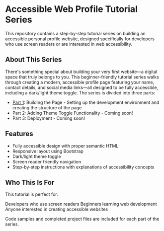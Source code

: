 # Accessible Web Profile Tutorial Series

This repository contains a step-by-step tutorial series on building an accessible personal profile website, designed specifically for developers who use screen readers or are interested in web accessibility.

## About This Series

There's something special about building your very first website—a digital space that truly belongs to you. This beginner-friendly tutorial series walks through creating a modern, accessible profile page featuring your name, contact details, and social media links—all designed to be fully accessible, including a dark/light theme toggle.
The series is divided into three parts:

- [Part 1](./part-1/part-1.md): Building the Page - Setting up the development environment and creating the structure of the page
- Part 2: Adding Theme Toggle Functionality - Coming soon!
- Part 3: Deployment - Coming soon!

## Features

- Fully accessible design with proper semantic HTML
- Responsive layout using Bootstrap
- Dark/light theme toggle
- Screen reader friendly navigation
- Step-by-step instructions with explanations of accessibility concepts

## Who This Is For

This tutorial is perfect for:

Developers who use screen readers
Beginners learning web development
Anyone interested in creating accessible websites

Code samples and completed project files are included for each part of the series.
